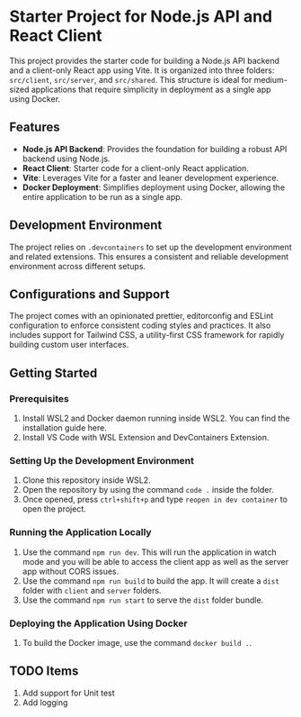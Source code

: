 # Starter Project for Node.js API and React Client

This project provides the starter code for building a Node.js API backend and a client-only React app using Vite. It is organized into three folders: `src/client`, `src/server`, and `src/shared`. This structure is ideal for medium-sized applications that require simplicity in deployment as a single app using Docker.

## Features

- **Node.js API Backend**: Provides the foundation for building a robust API backend using Node.js.
- **React Client**: Starter code for a client-only React application.
- **Vite**: Leverages Vite for a faster and leaner development experience.
- **Docker Deployment**: Simplifies deployment using Docker, allowing the entire application to be run as a single app.

## Development Environment

The project relies on `.devcontainers` to set up the development environment and related extensions. This ensures a consistent and reliable development environment across different setups.

## Configurations and Support

The project comes with an opinionated prettier, editorconfig and ESLint configuration to enforce consistent coding styles and practices. It also includes support for Tailwind CSS, a utility-first CSS framework for rapidly building custom user interfaces.

## Getting Started

### Prerequisites

1. Install WSL2 and Docker daemon running inside WSL2. You can find the installation guide here.
2. Install VS Code with WSL Extension and DevContainers Extension.

### Setting Up the Development Environment

1. Clone this repository inside WSL2.
2. Open the repository by using the command `code .` inside the folder.
3. Once opened, press `ctrl+shift+p` and type `reopen in dev container` to open the project.

### Running the Application Locally

1. Use the command `npm run dev`. This will run the application in watch mode and you will be able to access the client app as well as the server app without CORS issues.
2. Use the command `npm run build` to build the app. It will create a `dist` folder with `client` and `server` folders.
3. Use the command `npm run start` to serve the `dist` folder bundle.

### Deploying the Application Using Docker

1. To build the Docker image, use the command `docker build .`.

## TODO Items

1. Add support for Unit test
2. Add logging